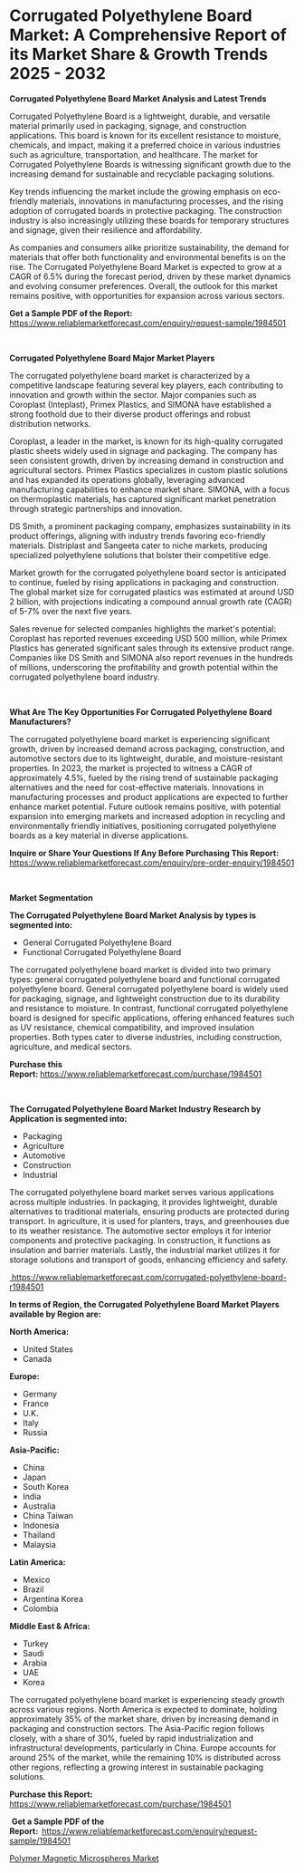 <p><h1>Corrugated Polyethylene Board Market: A Comprehensive Report of its Market Share & Growth Trends 2025 - 2032</h1></p><p><strong>Corrugated Polyethylene Board Market Analysis and Latest Trends</strong></p>
<p><p>Corrugated Polyethylene Board is a lightweight, durable, and versatile material primarily used in packaging, signage, and construction applications. This board is known for its excellent resistance to moisture, chemicals, and impact, making it a preferred choice in various industries such as agriculture, transportation, and healthcare. The market for Corrugated Polyethylene Boards is witnessing significant growth due to the increasing demand for sustainable and recyclable packaging solutions.</p><p>Key trends influencing the market include the growing emphasis on eco-friendly materials, innovations in manufacturing processes, and the rising adoption of corrugated boards in protective packaging. The construction industry is also increasingly utilizing these boards for temporary structures and signage, given their resilience and affordability. </p><p>As companies and consumers alike prioritize sustainability, the demand for materials that offer both functionality and environmental benefits is on the rise. The Corrugated Polyethylene Board Market is expected to grow at a CAGR of 6.5% during the forecast period, driven by these market dynamics and evolving consumer preferences. Overall, the outlook for this market remains positive, with opportunities for expansion across various sectors.</p></p>
<p><strong>Get a Sample PDF of the Report:&nbsp;</strong> <a href="https://www.reliablemarketforecast.com/enquiry/request-sample/1984501?utm_campaign=3081&utm_medium=2&utm_source=Github&utm_content=ia&utm_term=03042025&utm_id=corrugated-polyethylene-board">https://www.reliablemarketforecast.com/enquiry/request-sample/1984501</a></p>
<p>&nbsp;</p>
<p><strong>Corrugated Polyethylene Board Major Market Players</strong></p>
<p><p>The corrugated polyethylene board market is characterized by a competitive landscape featuring several key players, each contributing to innovation and growth within the sector. Major companies such as Coroplast (Inteplast), Primex Plastics, and SIMONA have established a strong foothold due to their diverse product offerings and robust distribution networks.</p><p>Coroplast, a leader in the market, is known for its high-quality corrugated plastic sheets widely used in signage and packaging. The company has seen consistent growth, driven by increasing demand in construction and agricultural sectors. Primex Plastics specializes in custom plastic solutions and has expanded its operations globally, leveraging advanced manufacturing capabilities to enhance market share. SIMONA, with a focus on thermoplastic materials, has captured significant market penetration through strategic partnerships and innovation.</p><p>DS Smith, a prominent packaging company, emphasizes sustainability in its product offerings, aligning with industry trends favoring eco-friendly materials. Distriplast and Sangeeta cater to niche markets, producing specialized polyethylene solutions that bolster their competitive edge.</p><p>Market growth for the corrugated polyethylene board sector is anticipated to continue, fueled by rising applications in packaging and construction. The global market size for corrugated plastics was estimated at around USD 2 billion, with projections indicating a compound annual growth rate (CAGR) of 5-7% over the next five years.</p><p>Sales revenue for selected companies highlights the market's potential: Coroplast has reported revenues exceeding USD 500 million, while Primex Plastics has generated significant sales through its extensive product range. Companies like DS Smith and SIMONA also report revenues in the hundreds of millions, underscoring the profitability and growth potential within the corrugated polyethylene board industry.</p></p>
<p>&nbsp;</p>
<p><strong>What Are The Key Opportunities For Corrugated Polyethylene Board Manufacturers?</strong></p>
<p><p>The corrugated polyethylene board market is experiencing significant growth, driven by increased demand across packaging, construction, and automotive sectors due to its lightweight, durable, and moisture-resistant properties. In 2023, the market is projected to witness a CAGR of approximately 4.5%, fueled by the rising trend of sustainable packaging alternatives and the need for cost-effective materials. Innovations in manufacturing processes and product applications are expected to further enhance market potential. Future outlook remains positive, with potential expansion into emerging markets and increased adoption in recycling and environmentally friendly initiatives, positioning corrugated polyethylene boards as a key material in diverse applications.</p></p>
<p><strong>Inquire or Share Your Questions If Any Before Purchasing This Report:</strong> <a href="https://www.reliablemarketforecast.com/enquiry/pre-order-enquiry/1984501?utm_campaign=3081&utm_medium=2&utm_source=Github&utm_content=ia&utm_term=03042025&utm_id=corrugated-polyethylene-board">https://www.reliablemarketforecast.com/enquiry/pre-order-enquiry/1984501</a></p>
<p>&nbsp;</p>
<p><strong>Market Segmentation</strong></p>
<p><strong>The Corrugated Polyethylene Board Market Analysis by types is segmented into:</strong></p>
<p><ul><li>General Corrugated Polyethylene Board</li><li>Functional Corrugated Polyethylene Board</li></ul></p>
<p><p>The corrugated polyethylene board market is divided into two primary types: general corrugated polyethylene board and functional corrugated polyethylene board. General corrugated polyethylene board is widely used for packaging, signage, and lightweight construction due to its durability and resistance to moisture. In contrast, functional corrugated polyethylene board is designed for specific applications, offering enhanced features such as UV resistance, chemical compatibility, and improved insulation properties. Both types cater to diverse industries, including construction, agriculture, and medical sectors.</p></p>
<p><strong>Purchase this Report:&nbsp;</strong><a href="https://www.reliablemarketforecast.com/purchase/1984501?utm_campaign=3081&utm_medium=2&utm_source=Github&utm_content=ia&utm_term=03042025&utm_id=corrugated-polyethylene-board">https://www.reliablemarketforecast.com/purchase/1984501</a></p>
<p>&nbsp;</p>
<p><strong>The Corrugated Polyethylene Board Market Industry Research by Application is segmented into:</strong></p>
<p><ul><li>Packaging</li><li>Agriculture</li><li>Automotive</li><li>Construction</li><li>Industrial</li></ul></p>
<p><p>The corrugated polyethylene board market serves various applications across multiple industries. In packaging, it provides lightweight, durable alternatives to traditional materials, ensuring products are protected during transport. In agriculture, it is used for planters, trays, and greenhouses due to its weather resistance. The automotive sector employs it for interior components and protective packaging. In construction, it functions as insulation and barrier materials. Lastly, the industrial market utilizes it for storage solutions and transport of goods, enhancing efficiency and safety.</p></p>
<p><a href="https://www.reliablemarketforecast.com/corrugated-polyethylene-board-r1984501?utm_campaign=3081&utm_medium=2&utm_source=Github&utm_content=ia&utm_term=03042025&utm_id=corrugated-polyethylene-board">&nbsp;https://www.reliablemarketforecast.com/corrugated-polyethylene-board-r1984501</a></p>
<p><strong>In terms of Region, the Corrugated Polyethylene Board Market Players available by Region are:</strong></p>
<p>
    <p> <strong> North America: </strong>
        <ul>
            <li>United States</li>
            <li>Canada</li>
        </ul>
        </p> 
    <p> <strong> Europe: </strong>
        <ul>
            <li>Germany</li>
            <li>France</li>
            <li>U.K.</li>
            <li>Italy</li>
            <li>Russia</li>
        </ul>
        </p> 
    <p> <strong> Asia-Pacific: </strong>
        <ul>
            <li>China</li>
            <li>Japan</li>
            <li>South Korea</li>
            <li>India</li>
            <li>Australia</li>
            <li>China Taiwan</li>
            <li>Indonesia</li>
            <li>Thailand</li>
            <li>Malaysia</li>
        </ul>
        </p> 
    <p> <strong> Latin America: </strong>
        <ul>
            <li>Mexico</li>
            <li>Brazil</li>
            <li>Argentina Korea</li>
            <li>Colombia</li>
        </ul>
        </p> 
    <p> <strong> Middle East & Africa: </strong>
        <ul>
            <li>Turkey</li>
            <li>Saudi</li>
            <li>Arabia</li>
            <li>UAE</li>
            <li>Korea</li>
        </ul>
    </p>
    </p>
<p><p>The corrugated polyethylene board market is experiencing steady growth across various regions. North America is expected to dominate, holding approximately 35% of the market share, driven by increasing demand in packaging and construction sectors. The Asia-Pacific region follows closely, with a share of 30%, fueled by rapid industrialization and infrastructural developments, particularly in China. Europe accounts for around 25% of the market, while the remaining 10% is distributed across other regions, reflecting a growing interest in sustainable packaging solutions.</p></p>
<p><strong>Purchase this Report: </strong><a href="https://www.reliablemarketforecast.com/purchase/1984501?utm_campaign=3081&utm_medium=2&utm_source=Github&utm_content=ia&utm_term=03042025&utm_id=corrugated-polyethylene-board">https://www.reliablemarketforecast.com/purchase/1984501</a></p>
<p>&nbsp;<strong>Get a Sample PDF of the Report:&nbsp;&nbsp;</strong><a href="https://www.reliablemarketforecast.com/enquiry/request-sample/1984501?utm_campaign=3081&utm_medium=2&utm_source=Github&utm_content=ia&utm_term=03042025&utm_id=corrugated-polyethylene-board">https://www.reliablemarketforecast.com/enquiry/request-sample/1984501</a></p>
<p><strong></strong></p>
<p><p><a href="https://github.com/beroxiluwaya/Market-Research-Report-List-1/blob/main/polymer-magnetic-microspheres-market.md?utm_campaign=3081&utm_medium=2&utm_source=Github&utm_content=ia&utm_term=03042025&utm_id=corrugated-polyethylene-board">Polymer Magnetic Microspheres Market</a></p></p>